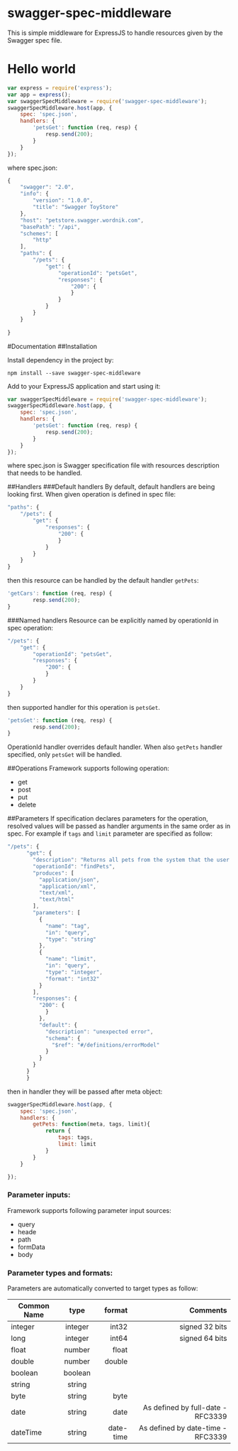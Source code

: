 swagger-spec-middleware
========

This is simple middleware for ExpressJS to handle resources given by the Swagger spec file.

# Hello world

```js
var express = require('express');
var app = express();
var swaggerSpecMiddleware = require('swagger-spec-middleware');
swaggerSpecMiddleware.host(app, {
    spec: 'spec.json',
    handlers: {
        'petsGet': function (req, resp) {
            resp.send(200);
        }
    }
});
```

where spec.json:

```js
{
    "swagger": "2.0",
    "info": {
        "version": "1.0.0",
        "title": "Swagger ToyStore"
    },
    "host": "petstore.swagger.wordnik.com",
    "basePath": "/api",
    "schemes": [
        "http"
    ],
    "paths": {
        "/pets": {
            "get": {
                "operationId": "petsGet",
                "responses": {
                    "200": {
                    }
                }
            }
        }
    }
    
}
```

#Documentation
##Installation

Install dependency in the project by:

```
npm install --save swagger-spec-middleware
```

Add to your ExpressJS application and start using it:

```js
var swaggerSpecMiddleware = require('swagger-spec-middleware');
swaggerSpecMiddleware.host(app, {
    spec: 'spec.json',
    handlers: {
        'petsGet': function (req, resp) {
            resp.send(200);
        }
    }
});
```

where spec.json is Swagger specification file with resources description that needs to be handled.

##Handlers
###Default handlers
By default, default handlers are being looking first. When given operation is defined in spec file:

```js
"paths": {
    "/pets": {
        "get": {
            "responses": {
                "200": {
                }
            }
        }
    }
}
```

then this resource can be handled by the default handler ```getPets```:

```js
'getCars': function (req, resp) {
        resp.send(200);
}
```

###Named handlers
Resource can be explicitly named by operationId in spec operation:

```js
"/pets": {
    "get": {
        "operationId": "petsGet",
        "responses": {
            "200": {
            }
        }
    }
}
```

then supported handler for this operation is ```petsGet```.

```js
'petsGet': function (req, resp) {
        resp.send(200);
}
```

OperationId handler overrides default handler. When also ```getPets``` handler specified, only ```petsGet``` will be handled.


##Operations
Framework supports following operation:

* get
* post
* put
* delete

##Parameters
If specification declares parameters for the operation, resolved values will be passed as handler arguments in the same order as in spec. For example if ```tags``` and ```limit``` parameter are specified as follow: 

```js
"/pets": {
      "get": {
        "description": "Returns all pets from the system that the user has access to",
        "operationId": "findPets",
        "produces": [
          "application/json",
          "application/xml",
          "text/xml",
          "text/html"
        ],
        "parameters": [
          {
            "name": "tag",
            "in": "query",
            "type": "string"
          },
          {
            "name": "limit",
            "in": "query",
            "type": "integer",
            "format": "int32"
          }
        ],
        "responses": {
          "200": {
            }
          },
          "default": {
            "description": "unexpected error",
            "schema": {
              "$ref": "#/definitions/errorModel"
            }
          }
        }
      }
      }
```

then in handler they will be passed after meta object:

```js
swaggerSpecMiddleware.host(app, {
    spec: 'spec.json',
    handlers: {
        getPets: function(meta, tags, limit){
            return {
                tags: tags,
                limit: limit
            }
        }
    }

});
```

### Parameter inputs:
Framework supports following parameter input sources:

* query
* heade
* path
* formData
* body

### Parameter types and formats:
Parameters are automatically converted to target types as follow:

|Common Name|type           |format        |Comments                         |
|-----------|:-------------:|-------------:|--------------------------------:|
|integer    |integer        |int32         |signed 32 bits                   |
|long       |integer        |int64         |signed 64 bits                   |
|float      |number         |float         |                                 |
|double     |number         |double        |                                 |
|boolean    |boolean        |              |                                 |
|string     |string         |              |                                 |
|byte       |string         |byte          |                                 |
|date       |string         |date          |As defined by full-date - RFC3339|
|dateTime   |string         |date-time     |As defined by date-time - RFC3339|